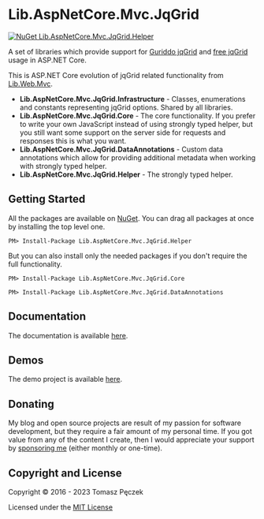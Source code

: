 # Lib.AspNetCore.Mvc.JqGrid
[![NuGet Lib.AspNetCore.Mvc.JqGrid.Helper](https://badge.fury.io/nu/Lib.AspNetCore.Mvc.JqGrid.Helper.svg)](http://badge.fury.io/nu/Lib.AspNetCore.Mvc.JqGrid.Helper)

A set of libraries which provide support for [Guriddo jqGrid](http://guriddo.net/) and [free jqGrid](https://github.com/free-jqgrid/jqGrid) usage in ASP.NET Core.

This is ASP.NET Core evolution of jqGrid related functionality from [Lib.Web.Mvc](https://github.com/tpeczek/Lib.Web.Mvc/).

- **Lib.AspNetCore.Mvc.JqGrid.Infrastructure** - Classes, enumerations and constants representing jqGrid options. Shared by all libraries.
- **Lib.AspNetCore.Mvc.JqGrid.Core** - The core functionality. If you prefer to write your own JavaScript instead of using strongly typed helper, but you still want some support on the server side for requests and responses this is what you want.
- **Lib.AspNetCore.Mvc.JqGrid.DataAnnotations** - Custom data annotations which allow for providing additional metadata when working with strongly typed helper.
- **Lib.AspNetCore.Mvc.JqGrid.Helper** - The strongly typed helper.

## Getting Started

All the packages are available on [NuGet](https://www.nuget.org/packages/Lib.AspNetCore.Mvc.JqGrid.Helper/). You can drag all packages at once by installing the top level one.

```
PM> Install-Package Lib.AspNetCore.Mvc.JqGrid.Helper
```

But you can also install only the needed packages if you don't require the full functionality.

```
PM> Install-Package Lib.AspNetCore.Mvc.JqGrid.Core
```

```
PM> Install-Package Lib.AspNetCore.Mvc.JqGrid.DataAnnotations
```

## Documentation

The documentation is available [here](https://tpeczek.github.io/Lib.AspNetCore.Mvc.JqGrid/).

## Demos

The demo project is available [here](https://github.com/tpeczek/Demo.AspNetCore.JqGrid).

## Donating

My blog and open source projects are result of my passion for software development, but they require a fair amount of my personal time. If you got value from any of the content I create, then I would appreciate your support by [sponsoring me](https://github.com/sponsors/tpeczek) (either monthly or one-time).

## Copyright and License

Copyright © 2016 - 2023 Tomasz Pęczek

Licensed under the [MIT License](https://github.com/tpeczek/Lib.AspNetCore.Mvc.JqGrid/blob/master/LICENSE.md)
